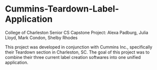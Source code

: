 # Cummins-Teardown-Label-Application
College of Charleston Senior CS Capstone Project:
Alexa Padburg, Julia Lloyd, Mark Condon, Shelby Rhodes

This project was developed in conjunction with Cummins Inc., specifically their Teardown section in Charleston, SC.
The goal of this project was to combine their three current label creation softwares into one unified application.
